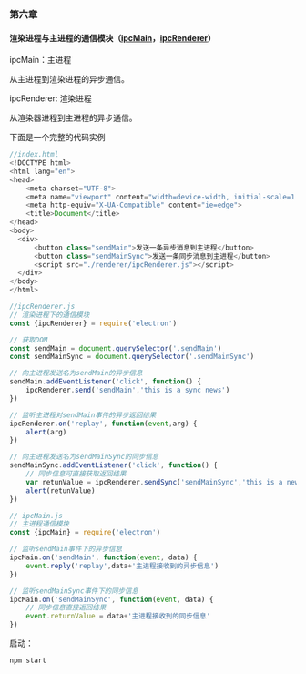 ### 第六章

#### 渲染进程与主进程的通信模块（[ipcMain](https://electronjs.org/docs/api/ipc-main#eventreturnvalue)，[ipcRenderer](https://electronjs.org/docs/api/ipc-renderer)）

ipcMain：主进程

从主进程到渲染进程的异步通信。

ipcRenderer: 渲染进程

从渲染器进程到主进程的异步通信。



下面是一个完整的代码实例

```javascript
//index.html
<!DOCTYPE html>
<html lang="en">
<head>
    <meta charset="UTF-8">
    <meta name="viewport" content="width=device-width, initial-scale=1.0">
    <meta http-equiv="X-UA-Compatible" content="ie=edge">
    <title>Document</title>
</head>
<body>
  <div>
      <button class="sendMain">发送一条异步消息到主进程</button>
      <button class="sendMainSync">发送一条同步消息到主进程</button>
      <script src="./renderer/ipcRenderer.js"></script>
  </div>
</body>
</html>

```

```javascript
//ipcRenderer.js
// 渲染进程下的通信模块
const {ipcRenderer} = require('electron')

// 获取DOM
const sendMain = document.querySelector('.sendMain')
const sendMainSync = document.querySelector('.sendMainSync')

// 向主进程发送名为sendMain的异步信息
sendMain.addEventListener('click', function() {
    ipcRenderer.send('sendMain','this is a sync news')
})

// 监听主进程对sendMain事件的异步返回结果
ipcRenderer.on('replay', function(event,arg) {
    alert(arg)
})

// 向主进程发送名为sendMainSync的同步信息
sendMainSync.addEventListener('click', function() {
    // 同步信息可直接获取返回结果
    var retunValue = ipcRenderer.sendSync('sendMainSync','this is a news')
    alert(retunValue)
})
```

```javascript
// ipcMain.js
// 主进程通信模块
const {ipcMain} = require('electron')

// 监听sendMain事件下的异步信息
ipcMain.on('sendMain', function(event, data) {
    event.reply('replay',data+'主进程接收到的异步信息')
})

// 监听sendMainSync事件下的同步信息
ipcMain.on('sendMainSync', function(event, data) {
    // 同步信息直接返回结果
    event.returnValue = data+'主进程接收到的同步信息'
})
```

启动：

```javascript
npm start
```


